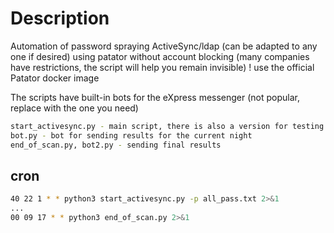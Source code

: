 
# Description

Automation of password spraying ActiveSync/ldap (can be adapted to any one if desired) using patator without account blocking (many companies have restrictions, the script will help you remain invisible)
! use the official Patator docker image

The scripts have built-in bots for the eXpress messenger (not popular, replace with the one you need)

```bash
start_activesync.py - main script, there is also a version for testing via ldap (from the internal network) - start_ldap.py
bot.py - bot for sending results for the current night
end_of_scan.py, bot2.py - sending final results
```
## cron
```bash
40 22 1 * * python3 start_activesync.py -p all_pass.txt 2>&1
...
00 09 17 * * python3 end_of_scan.py 2>&1
```
